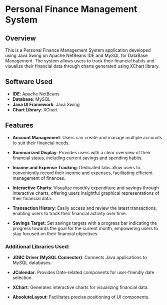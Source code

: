 # Personal Finance Management System

## Overview

This is a Personal Finance Management System application developed using Java Swing on Apache NetBeans IDE and MySQL for DataBase Management. The system allows users to track their financial habits and visualize their financial data through charts generated using XChart library.


## Software Used

- **IDE**: Apache NetBeans
- **Database**: MySQL
- **Java UI Framework**: Java Swing
- **Chart Library**: XChart

## Features

- **Account Management**: Users can create and manage multiple accounts to suit their financial needs.
  
- **Summarized Display**: Provides users with a clear overview of their financial status, including current savings and spending habits.
  
- **Income and Expense Tracking**: Dedicated tabs allow users to conveniently record their income and expenses, facilitating efficient management of finances.
  
- **Interactive Charts**: Visualize monthly expenditure and savings through interactive charts, offering users insightful graphical representations of their financial data.
  
- **Transaction History**: Easily access and review the latest transactions, enabling users to track their financial activity over time.
  
- **Savings Target**: Set savings targets with a progress bar indicating the progress towards the goal for the current month, empowering users to stay focused on their financial objectives.


### Additional Libraries Used:

- **JDBC Driver (MySQL Connector)**: Connects Java applications to MySQL databases.
  
- **JCalendar**: Provides Date-related components for user-friendly date selection.
  
- **XChart**: Generates interactive charts for visualizing financial data.
  
- **AbsoluteLayout**: Facilitates precise positioning of UI components.


